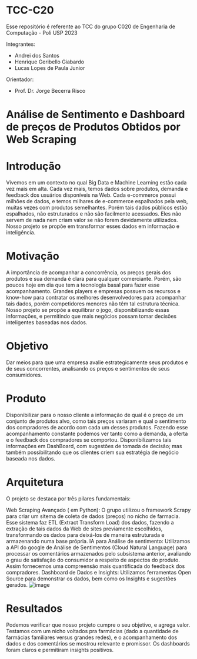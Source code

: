 # TCC-C20
Esse repositório é referente ao TCC do grupo C020 de Engenharia de Computação - Poli USP 2023

Integrantes: 
- Andrei dos Santos
- Henrique Geribello Giabardo
- Lucas Lopes de Paula Junior
  
Orientador:
- Prof. Dr. Jorge Becerra Risco

# Análise de Sentimento e Dashboard de preços de Produtos Obtidos por Web Scraping
# Introdução
Vivemos em um contexto no qual Big Data e Machine Learning estão cada vez mais em alta.
Cada vez mais, temos dados sobre produtos, demanda e feedback dos usuários disponíveis na Web. Cada e-commerce possui milhões de dados, e temos milhares de e-commerce espalhados pela web, muitas vezes com produtos semelhantes.
Porém tais dados públicos estão espalhados, não estruturados e não são facilmente acessados. Eles não servem de nada nem criam valor se não forem devidamente utilizados. 
Nosso projeto se propõe em transformar esses dados em informação e inteligência.

# Motivação
A importância de acompanhar a concorrência, os preços gerais dos produtos e sua demanda é clara para qualquer comerciante. Porém, são poucos hoje em dia que tem a tecnologia basal para fazer esse acompanhamento. Grandes players e empresas possuem os recursos e know-how para contratar os melhores desenvolvedores para acompanhar tais dados, porém competidores menores não têm tal estrutura técnica.
Nosso projeto se propõe a equilibrar o jogo, disponibilizando essas informações, e permitindo que mais negócios possam tomar decisões inteligentes baseadas nos dados.

# Objetivo
Dar meios para que uma empresa avalie estrategicamente seus produtos e de seus concorrentes, analisando os preços e sentimentos de seus consumidores. 

# Produto
Disponibilizar para o nosso cliente a informação de qual é o preço de um conjunto de produtos alvo, como tais preços variaram e qual o sentimento dos compradores de acordo com cada um desses produtos. Fazendo esse acompanhamento constante podemos ver tanto como a demanda, a oferta e o feedback dos compradores se comportou. Disponibilizamos tais informações em DashBoard, com sugestões de tomada de decisão; mas também possibilitando que os clientes criem sua estratégia de negócio baseada nos dados.

# Arquitetura
O projeto se destaca por três pilares fundamentais:

Web Scraping Avançado ( em Python): O grupo utilizou o framework Scrapy para criar um sitema de coleta de dados (preços) no nicho de farmacia. Esse sistema faz ETL (Extract Transform Load) dos dados, fazendo a extração de tais dados da Web de sites previamente escolhidos, transformando os dados para deixá-los de maneira estruturada e armazenando numa base própria. 
IA para Análise de sentimento: Utilizamos a API do google de Análise de Sentimentos (Cloud Natural Language) para processar os comentários armazenados pelo subsistema anterior, avaliando o grau de satisfação do consumidor a respeito de aspectos do produto.  Assim fornecemos uma compreensão mais quantificada do feedback dos compradores.
Dashboard de Dados e Insights: Utilizamos ferramentas Open Source para demonstrar os dados, bem como os Insights e sugestões gerados.
![image](https://github.com/henriquegiabardo/TCC-C20/assets/57366540/5c867281-59d9-4be4-8e0e-6d104f9f06d7)

# Resultados
Podemos verificar que nosso projeto cumpre o seu objetivo, e agrega valor. Testamos com um nicho voltados pra farmácias (dado a quantidade de farmácias familiares versus grandes redes), e o acompanhamento dos dados e dos comentários se mostrou relevante e promissor. 
Os dashboards foram claros e permitiram insights positivos.

